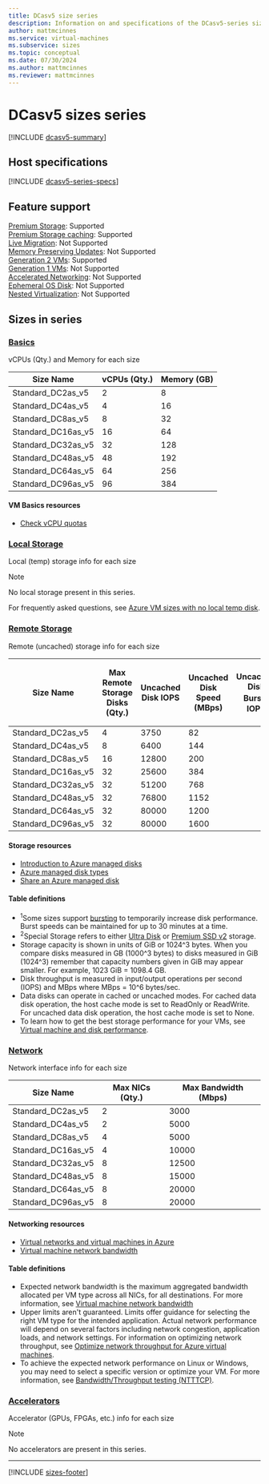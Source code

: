 ```yaml
---
title: DCasv5 size series
description: Information on and specifications of the DCasv5-series sizes
author: mattmcinnes
ms.service: virtual-machines
ms.subservice: sizes
ms.topic: conceptual
ms.date: 07/30/2024
ms.author: mattmcinnes
ms.reviewer: mattmcinnes
---
```


# DCasv5 sizes series

[!INCLUDE [dcasv5-summary](./includes/dcasv5-series-summary.md)]

## Host specifications
[!INCLUDE [dcasv5-series-specs](./includes/dcasv5-series-specs.md)]

## Feature support
[Premium Storage](../../premium-storage-performance.md): Supported <br>[Premium Storage caching](../../premium-storage-performance.md): Supported <br>[Live Migration](../../maintenance-and-updates.md): Not Supported <br>[Memory Preserving Updates](../../maintenance-and-updates.md): Not Supported <br>[Generation 2 VMs](../../generation-2.md): Supported <br>[Generation 1 VMs](../../generation-2.md): Not Supported <br>[Accelerated Networking](../../../virtual-network/create-vm-accelerated-networking-cli.md): Not Supported <br>[Ephemeral OS Disk](../../ephemeral-os-disks.md): Not Supported <br>[Nested Virtualization](/virtualization/hyper-v-on-windows/user-guide/nested-virtualization): Not Supported <br>

## Sizes in series

### [Basics](#tab/sizebasic)

vCPUs (Qty.) and Memory for each size

| Size Name | vCPUs (Qty.) | Memory (GB) |
| --- | --- | --- |
| Standard_DC2as_v5 | 2 | 8 |
| Standard_DC4as_v5 | 4 | 16 |
| Standard_DC8as_v5 | 8 | 32 |
| Standard_DC16as_v5 | 16 | 64 |
| Standard_DC32as_v5 | 32 | 128 |
| Standard_DC48as_v5 | 48 | 192 |
| Standard_DC64as_v5 | 64 | 256 |
| Standard_DC96as_v5 | 96 | 384 |

#### VM Basics resources
- [Check vCPU quotas](../../../virtual-machines/quotas.md)

### [Local Storage](#tab/sizestoragelocal)

Local (temp) storage info for each size

> [!NOTE]
> No local storage present in this series.
>
> For frequently asked questions, see [Azure VM sizes with no local temp disk](../../azure-vms-no-temp-disk.yml).



### [Remote Storage](#tab/sizestorageremote)

Remote (uncached) storage info for each size

| Size Name | Max Remote Storage Disks (Qty.) | Uncached Disk IOPS | Uncached Disk Speed (MBps) | Uncached Disk Burst<sup>1</sup> IOPS | Uncached Disk Burst<sup>1</sup> Speed (MBps) | Uncached Special<sup>2</sup> Disk IOPS | Uncached Special<sup>2</sup> Disk Speed (MBps) | Uncached Burst<sup>1</sup> Special<sup>2</sup> Disk IOPS | Uncached Burst<sup>1</sup> Special<sup>2</sup> Disk Speed (MBps) |
| --- | --- | --- | --- | --- | --- | --- | --- | --- | --- |
| Standard_DC2as_v5 | 4 | 3750 | 82 |  |  |  |  |  |  |
| Standard_DC4as_v5 | 8 | 6400 | 144 |  |  |  |  |  |  |
| Standard_DC8as_v5 | 16 | 12800 | 200 |  |  |  |  |  |  |
| Standard_DC16as_v5 | 32 | 25600 | 384 |  |  |  |  |  |  |
| Standard_DC32as_v5 | 32 | 51200 | 768 |  |  |  |  |  |  |
| Standard_DC48as_v5 | 32 | 76800 | 1152 |  |  |  |  |  |  |
| Standard_DC64as_v5 | 32 | 80000 | 1200 |  |  |  |  |  |  |
| Standard_DC96as_v5 | 32 | 80000 | 1600 |  |  |  |  |  |  |

#### Storage resources
- [Introduction to Azure managed disks](../../../virtual-machines/managed-disks-overview.md)
- [Azure managed disk types](../../../virtual-machines/disks-types.md)
- [Share an Azure managed disk](../../../virtual-machines/disks-shared.md)

#### Table definitions
- <sup>1</sup>Some sizes support [bursting](../../disk-bursting.md) to temporarily increase disk performance. Burst speeds can be maintained for up to 30 minutes at a time.
- <sup>2</sup>Special Storage refers to either [Ultra Disk](../../../virtual-machines/disks-enable-ultra-ssd.md) or [Premium SSD v2](../../../virtual-machines/disks-deploy-premium-v2.md) storage.
- Storage capacity is shown in units of GiB or 1024^3 bytes. When you compare disks measured in GB (1000^3 bytes) to disks measured in GiB (1024^3) remember that capacity numbers given in GiB may appear smaller. For example, 1023 GiB = 1098.4 GB.
- Disk throughput is measured in input/output operations per second (IOPS) and MBps where MBps = 10^6 bytes/sec.
- Data disks can operate in cached or uncached modes. For cached data disk operation, the host cache mode is set to ReadOnly or ReadWrite. For uncached data disk operation, the host cache mode is set to None.
- To learn how to get the best storage performance for your VMs, see [Virtual machine and disk performance](../../../virtual-machines/disks-performance.md).


### [Network](#tab/sizenetwork)

Network interface info for each size

| Size Name | Max NICs (Qty.) | Max Bandwidth (Mbps) |
| --- | --- | --- |
| Standard_DC2as_v5 | 2 | 3000 |
| Standard_DC4as_v5 | 2 | 5000 |
| Standard_DC8as_v5 | 4 | 5000 |
| Standard_DC16as_v5 | 4 | 10000 |
| Standard_DC32as_v5 | 8 | 12500 |
| Standard_DC48as_v5 | 8 | 15000 |
| Standard_DC64as_v5 | 8 | 20000 |
| Standard_DC96as_v5 | 8 | 20000 |

#### Networking resources
- [Virtual networks and virtual machines in Azure](../../../virtual-network/network-overview.md)
- [Virtual machine network bandwidth](../../../virtual-network/virtual-machine-network-throughput.md)

#### Table definitions
- Expected network bandwidth is the maximum aggregated bandwidth allocated per VM type across all NICs, for all destinations. For more information, see [Virtual machine network bandwidth](../../../virtual-network/virtual-machine-network-throughput.md)
- Upper limits aren't guaranteed. Limits offer guidance for selecting the right VM type for the intended application. Actual network performance will depend on several factors including network congestion, application loads, and network settings. For information on optimizing network throughput, see [Optimize network throughput for Azure virtual machines](../../../virtual-network/virtual-network-optimize-network-bandwidth.md). 
-  To achieve the expected network performance on Linux or Windows, you may need to select a specific version or optimize your VM. For more information, see [Bandwidth/Throughput testing (NTTTCP)](../../../virtual-network/virtual-network-bandwidth-testing.md).

### [Accelerators](#tab/sizeaccelerators)

Accelerator (GPUs, FPGAs, etc.) info for each size

> [!NOTE]
> No accelerators are present in this series.

---

[!INCLUDE [sizes-footer](../includes/sizes-footer.md)]
